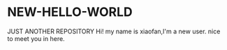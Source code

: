 # NEW-HELLO-WORLD
JUST ANOTHER REPOSITORY
Hi! my name is xiaofan,I'm a new user.
nice to meet you in here.
